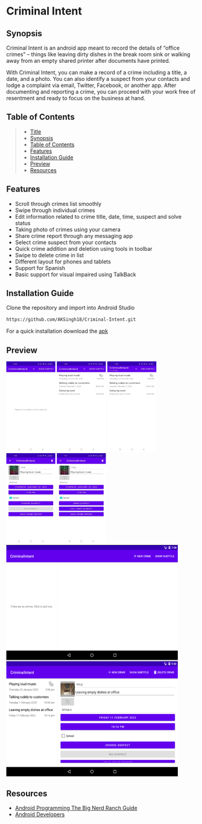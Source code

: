 # Criminal Intent

## Synopsis

Criminal Intent is an android app meant to record the details of “office crimes” – things like
leaving dirty dishes in the break room sink or walking away from an empty shared printer after
documents have printed.

With Criminal Intent, you can make a record of a crime including a title, a date, and a photo. You
can also identify a suspect from your contacts and lodge a complaint via email, Twitter, Facebook,
or another app. After documenting and reporting a crime, you can proceed with your work free of
resentment and ready to focus on the business at hand.

## Table of Contents

> * [Title](#criminal-intent)
> * [Synopsis](#synopsis)
> * [Table of Contents](#table-of-contents)
> * [Features](#features)
> * [Installation Guide](#installation-guide)
> * [Preview](#preview)
> * [Resources](#resources)

## Features

* Scroll through crimes list smoothly
* Swipe through individual crimes
* Edit information related to crime title, date, time, suspect and solve status
* Taking photo of crimes using your camera
* Share crime report through any messaging app
* Select crime suspect from your contacts
* Quick crime addition and deletion using tools in toolbar
* Swipe to delete crime in list
* Different layout for phones and tablets
* Support for Spanish
* Basic support for visual impaired using TalkBack

## Installation Guide

Clone the repository and import into Android Studio

```bash
https://github.com/AKSingh18/Criminal-Intent.git
```

For a quick installation download the [apk](apk/app-debug.apk)

## Preview

<img src="files/Phone - No crime.jpg" width=130 height="240"> <img src="files/Phone - Crime list.jpg" width=130 height="240"> <img src="files/Phone - Crime count.jpg" width=130 height="240"> <img src="files/Phone - Crime.jpg" width=130 height="240"> <img src="files/Phone - Suspect changed.jpg" width=130 height="240">
<img src="files/Tablet - Opening screen.png" width="455" height="305"> <img src="files/Tablet - Main screen.png" width="455" height="305">

## Resources

* [Android Programming The Big Nerd Ranch Guide](https://bignerdranch.com/books/)
* [Android Developers](https://developer.android.com/)

